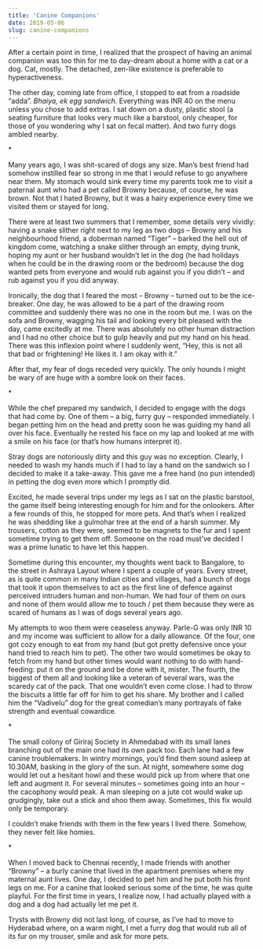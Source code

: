 ```yaml
---
title: 'Canine Companions'
date: 2019-05-06
slug: canine-companions
---
```

After a certain point in time, I realized that the prospect of having an animal companion was too thin for me to day-dream about a home with a cat or a dog. Cat, mostly. The detached, zen-like existence is preferable to hyperactiveness.

The other day, coming late from office, I stopped to eat from a roadside “adda”. _Bhaiya, ek egg sandwich._ Everything was INR 40 on the menu unless you chose to add extras. I sat down on a dusty, plastic stool (a seating furniture that looks very much like a barstool, only cheaper, for those of you wondering why I sat on fecal matter). And two furry dogs ambled nearby.

\*

Many years ago, I was shit-scared of dogs any size. Man’s best friend had somehow instilled fear so strong in me that I would refuse to go anywhere near them. My stomach would sink every time my parents took me to visit a paternal aunt who had a pet called Browny because, of course, he was brown. Not that I hated Browny, but it was a hairy experience every time we visited them or stayed for long.

There were at least two summers that I remember, some details very vividly: having a snake slither right next to my leg as two dogs – Browny and his neighbourhood friend, a doberman named “Tiger” – barked the hell out of kingdom come, watching a snake slither through an empty, dying trunk, hoping my aunt or her husband wouldn’t let in the dog (he had holidays when he could be in the drawing room or the bedroom) because the dog wanted pets from everyone and would rub against you if you didn’t – and rub against you if you did anyway.

Ironically, the dog that I feared the most – Browny – turned out to be the ice-breaker. One day, he was allowed to be a part of the drawing room committee and suddenly there was no one in the room but me. I was on the sofa and Browny, wagging his tail and looking every bit pleased with the day, came excitedly at me. There was absolutely no other human distraction and I had no other choice but to gulp heavily and put my hand on his head. There was this inflexion point where I suddenly went, “Hey, this is not all that bad or frightening! He likes it. I am okay with it.”

After that, my fear of dogs receded very quickly. The only hounds I might be wary of are huge with a sombre look on their faces.

\*

While the chef prepared my sandwich, I decided to engage with the dogs that had come by. One of them – a big, furry guy – responded immediately. I began petting him on the head and pretty soon he was guiding my hand all over his face. Eventually he rested his face on my lap and looked at me with a smile on his face (or that’s how humans interpret it).

Stray dogs are notoriously dirty and this guy was no exception. Clearly, I needed to wash my hands much if I had to lay a hand on the sandwich so I decided to make it a take-away. This gave me a free hand (no pun intended) in petting the dog even more which I promptly did.

Excited, he made several trips under my legs as I sat on the plastic barstool, the game itself being interesting enough for him and for the onlookers. After a few rounds of this, he stopped for more pets. And that’s when I realized he was shedding like a gulmohar tree at the end of a harsh summer. My trousers, cotton as they were, seemed to be magnets to the fur and I spent sometime trying to get them off. Someone on the road must’ve decided I was a prime lunatic to have let this happen.

Sometime during this encounter, my thoughts went back to Bangalore, to the street in Ashraya Layout where I spent a couple of years. Every street, as is quite common in many Indian cities and villages, had a bunch of dogs that took it upon themselves to act as the first line of defence against perceived intruders human and non-human. We had four of them on ours and none of them would allow me to touch / pet them because they were as scared of humans as I was of dogs several years ago.

My attempts to woo them were ceaseless anyway. Parle-G was only INR 10 and my income was sufficient to allow for a daily allowance. Of the four, one got cozy enough to eat from my hand (but got pretty defensive once your hand tried to reach him to pet). The other two would sometimes be okay to fetch from my hand but other times would want nothing to do with hand-feeding: put it on the ground and be done with it, mister. The fourth, the biggest of them all and looking like a veteran of several wars, was the scaredy cat of the pack. That one wouldn’t even come close. I had to throw the biscuits a little far off for him to get his share. My brother and I called him the “Vadivelu” dog for the great comedian’s many portrayals of fake strength and eventual cowardice.

\*

The small colony of Giriraj Society in Ahmedabad with its small lanes branching out of the main one had its own pack too. Each lane had a few canine troublemakers. In wintry mornings, you’d find them sound asleep at 10.30AM, basking in the glory of the sun. At night, somewhere some dog would let out a hesitant howl and these would pick up from where that one left and augment it. For several minutes – sometimes going into an hour – the cacophony would peak. A man sleeping on a jute cot would wake up grudgingly, take out a stick and shoo them away. Sometimes, this fix would only be temporary.

I couldn’t make friends with them in the few years I lived there. Somehow, they never felt like homies.

\*

When I moved back to Chennai recently, I made friends with another “Browny” – a burly canine that lived in the apartment premises where my maternal aunt lives. One day, I decided to pet him and he put both his front legs on me. For a canine that looked serious some of the time, he was quite playful. For the first time in years, I realize now, I had actually played with a dog and a dog had actually let me pet it.

Trysts with Browny did not last long, of course, as I’ve had to move to Hyderabad where, on a warm night, I met a furry dog that would rub all of its fur on my trouser, smile and ask for more pets.